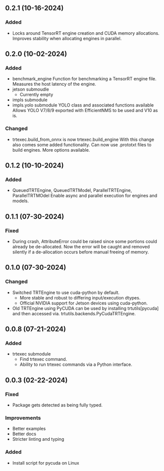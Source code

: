 ## 0.2.1 (10-16-2024)

### Added

- Locks around TensorRT engine creation and
    CUDA memory allocations. Improves stability
    when allocating engines in parallel.

## 0.2.0 (10-02-2024)

### Added

- benchmark_engine
    Function for benchmarking a TensorRT engine file.
    Measures the host latency of the engine.
- jetson submoudle
    - Currently empty
- impls submodule
- impls.yolo submodule
    YOLO class and associated functions available
    Allows YOLO V7/8/9 exported with EfficientNMS
    to be used and V10 as is.

### Changed

- trtexec.build_from_onnx is now trtexec.build_engine
    With this change also comes some added functionality.
    Can now use .prototxt files to build engines.
    More options available.

## 0.1.2 (10-10-2024)

### Added

- QueuedTRTEngine, QueuedTRTModel, ParallelTRTEngine, ParallelTRTMOdel
    Enable async and parallel execution for engines and models.

## 0.1.1 (07-30-2024)

### Fixed

- During crash, AttributeError could be raised since
    some portions could already be de-allocated.
    Now the error will be caught and removed silently
    if a de-allocation occurs before manual freeing
    of memory.

## 0.1.0 (07-30-2024)

### Changed

- Switched TRTEngine to use cuda-python by default.
    - More stable and robust to differing input/execution dtypes.
    - Official NVIDIA support for Jetson devices using cuda-python.
- Old TRTEngine using PyCUDA can be used by installing trtutils[pycuda]
    and then accessed via. trtutils.backends.PyCudaTRTEngine.

## 0.0.8 (07-21-2024)

### Added

- trtexec submodule
    - Find trtexec command.
    - Ability to run trtexec commands via a Python interface.

## 0.0.3 (02-22-2024)

### Fixed

- Package gets detected as being fully typed.

### Improvements

- Better examples
- Better docs
- Stricter linting and typing

### Added

- Install script for pycuda on Linux
